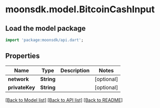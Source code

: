 # moonsdk.model.BitcoinCashInput

## Load the model package

```dart
import 'package:moonsdk/api.dart';
```

## Properties

| Name           | Type       | Description | Notes       |
| -------------- | ---------- | ----------- | ----------- |
| **network**    | **String** |             | \[optional] |
| **privateKey** | **String** |             | \[optional] |

[\[Back to Model list\]](./#documentation-for-models) [\[Back to API list\]](./#documentation-for-api-endpoints) [\[Back to README\]](./)
